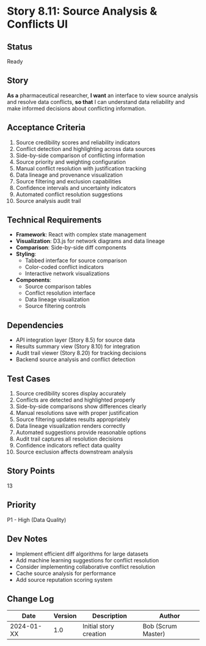 # Story 8.11: Source Analysis & Conflicts UI

## Status
Ready

## Story
**As a** pharmaceutical researcher,
**I want** an interface to view source analysis and resolve data conflicts,
**so that** I can understand data reliability and make informed decisions about conflicting information.

## Acceptance Criteria
1. Source credibility scores and reliability indicators
2. Conflict detection and highlighting across data sources
3. Side-by-side comparison of conflicting information
4. Source priority and weighting configuration
5. Manual conflict resolution with justification tracking
6. Data lineage and provenance visualization
7. Source filtering and exclusion capabilities
8. Confidence intervals and uncertainty indicators
9. Automated conflict resolution suggestions
10. Source analysis audit trail

## Technical Requirements
- **Framework**: React with complex state management
- **Visualization**: D3.js for network diagrams and data lineage
- **Comparison**: Side-by-side diff components
- **Styling**:
  - Tabbed interface for source comparison
  - Color-coded conflict indicators
  - Interactive network visualizations
- **Components**:
  - Source comparison tables
  - Conflict resolution interface
  - Data lineage visualization
  - Source filtering controls

## Dependencies
- API integration layer (Story 8.5) for source data
- Results summary view (Story 8.10) for integration
- Audit trail viewer (Story 8.20) for tracking decisions
- Backend source analysis and conflict detection

## Test Cases
1. Source credibility scores display accurately
2. Conflicts are detected and highlighted properly
3. Side-by-side comparisons show differences clearly
4. Manual resolutions save with proper justification
5. Source filtering updates results appropriately
6. Data lineage visualization renders correctly
7. Automated suggestions provide reasonable options
8. Audit trail captures all resolution decisions
9. Confidence indicators reflect data quality
10. Source exclusion affects downstream analysis

## Story Points
13

## Priority
P1 - High (Data Quality)

## Dev Notes
- Implement efficient diff algorithms for large datasets
- Add machine learning suggestions for conflict resolution
- Consider implementing collaborative conflict resolution
- Cache source analysis for performance
- Add source reputation scoring system

## Change Log
| Date | Version | Description | Author |
|------|---------|-------------|--------|
| 2024-01-XX | 1.0 | Initial story creation | Bob (Scrum Master) |
